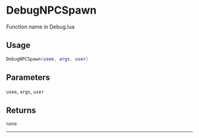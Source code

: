 # DebugNPCSpawn
Function name in Debug.lua
## Usage
```lua
DebugNPCSpawn(usee, args, user)
```
## Parameters
`usee`, `args`, `user`
## Returns
`none`

---